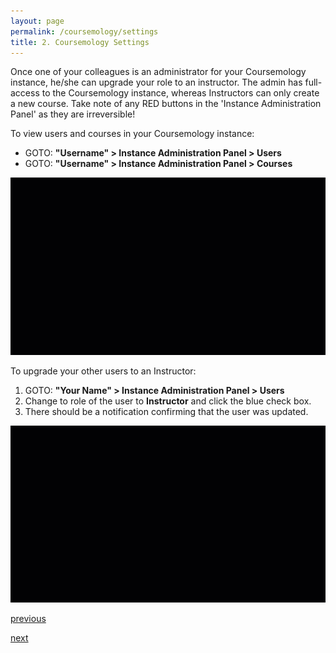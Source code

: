 ```yaml
---
layout: page
permalink: /coursemology/settings
title: 2. Coursemology Settings
---
```


Once one of your colleagues is an administrator for your Coursemology instance, he/she can upgrade your role to an instructor.
The admin has full-access to the Coursemology instance, whereas Instructors can only create a new course.
Take note of any RED buttons in the 'Instance Administration Panel' as they are irreversible!


To view users and courses in your Coursemology instance:
  * GOTO: **"Username" > Instance Administration Panel > Users**
  * GOTO: **"Username" > Instance Administration Panel > Courses**

![2A-1](/images/2A-1.gif)

To upgrade your other users to an Instructor:
  1. GOTO: **"Your Name" > Instance Administration Panel > Users**
  2. Change to role of the user to **Instructor** and click the blue check box.
  3. There should be a notification confirming that the user was updated.

![2A-2](/images/2A-2.gif)

[previous](/setup/account-settings)

[next](/course/create-course)